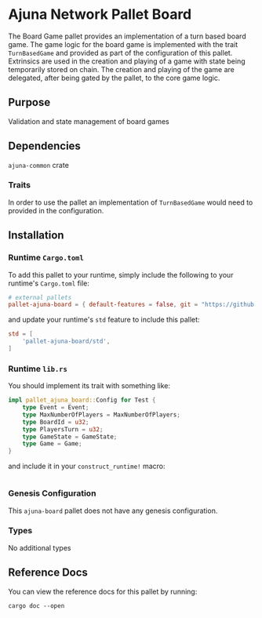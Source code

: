 # Ajuna Network Pallet Board

The Board Game pallet provides an implementation of a turn based board game. The game logic for the board game is implemented with the trait `TurnBasedGame` and provided as part of the configuration of this pallet.  Extrinsics are used in the creation and playing of a game with state being temporarily stored on chain.  The creation and playing of the game are delegated, after being gated by the pallet, to the core game logic.

## Purpose
Validation and state management of board games

## Dependencies
`ajuna-common` crate

### Traits
In order to use the pallet an implementation of `TurnBasedGame` would need to provided in the configuration.

## Installation

### Runtime `Cargo.toml`

To add this pallet to your runtime, simply include the following to your runtime's `Cargo.toml` file:

```TOML
# external pallets
pallet-ajuna-board = { default-features = false, git = "https://github.com/ajuna-network/Ajuna" }
```

and update your runtime's `std` feature to include this pallet:

```TOML
std = [
    'pallet-ajuna-board/std',
]
```

### Runtime `lib.rs`

You should implement its trait with something like:

```rust
impl pallet_ajuna_board::Config for Test {
	type Event = Event;
	type MaxNumberOfPlayers = MaxNumberOfPlayers;
	type BoardId = u32;
	type PlayersTurn = u32;
	type GameState = GameState;
	type Game = Game;
}
```

and include it in your `construct_runtime!` macro:

```rust
```

### Genesis Configuration

This `ajuna-board` pallet does not have any genesis configuration.

### Types

No additional types

## Reference Docs

You can view the reference docs for this pallet by running:

```
cargo doc --open
```
